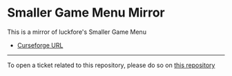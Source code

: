 # Smaller Game Menu Mirror

This is a mirror of luckfore's Smaller Game Menu

- [Curseforge URL](https://www.curseforge.com/wow/addons/smaller-game-menu)

----

To open a ticket related to this repository, please do so on [this repository](https://github.com/curseforge-mirror/.github)